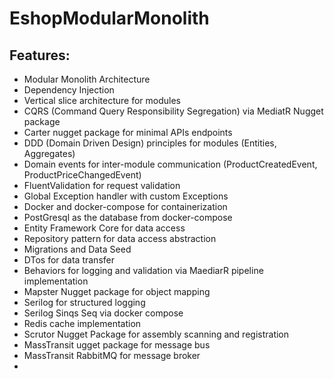 # EshopModularMonolith

## Features:

- Modular Monolith Architecture
- Dependency Injection
- Vertical slice architecture for modules
- CQRS (Command Query Responsibility Segregation) via MediatR Nugget package
- Carter nugget package for minimal APIs endpoints
- DDD (Domain Driven Design) principles for modules (Entities, Aggregates)
- Domain events for inter-module communication (ProductCreatedEvent, ProductPriceChangedEvent)
- FluentValidation for request validation
- Global Exception handler with custom Exceptions
- Docker and docker-compose for containerization
- PostGresql as the database from docker-compose
- Entity Framework Core for data access
- Repository pattern for data access abstraction
- Migrations and Data Seed
- DTos for data transfer
- Behaviors for logging and validation via MaediarR pipeline implementation
- Mapster Nugget package for object mapping
- Serilog for structured logging
- Serilog Sinqs Seq via docker compose
- Redis cache implementation
- Scrutor Nugget Package for assembly scanning and registration
- MassTransit ugget package for message bus
- MassTransit RabbitMQ for message broker
- 
